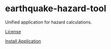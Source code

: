 earthquake-hazard-tool
==============

Unified application for hazard calculations.

[License](License.md)

[Install Application](Installation.md)
